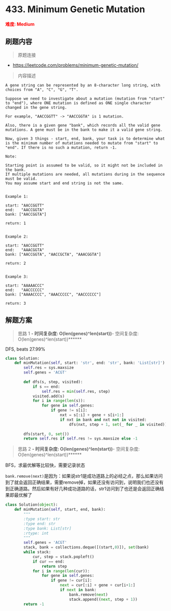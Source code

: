 # 433. Minimum Genetic Mutation

**<font color=red>难度: Medium</font>**

## 刷题内容

> 原题连接

* https://leetcode.com/problems/minimum-genetic-mutation/

> 内容描述

```
A gene string can be represented by an 8-character long string, with choices from "A", "C", "G", "T".

Suppose we need to investigate about a mutation (mutation from "start" to "end"), where ONE mutation is defined as ONE single character changed in the gene string.

For example, "AACCGGTT" -> "AACCGGTA" is 1 mutation.

Also, there is a given gene "bank", which records all the valid gene mutations. A gene must be in the bank to make it a valid gene string.

Now, given 3 things - start, end, bank, your task is to determine what is the minimum number of mutations needed to mutate from "start" to "end". If there is no such a mutation, return -1.

Note:

Starting point is assumed to be valid, so it might not be included in the bank.
If multiple mutations are needed, all mutations during in the sequence must be valid.
You may assume start and end string is not the same.
 

Example 1:

start: "AACCGGTT"
end:   "AACCGGTA"
bank: ["AACCGGTA"]

return: 1
 

Example 2:

start: "AACCGGTT"
end:   "AAACGGTA"
bank: ["AACCGGTA", "AACCGCTA", "AAACGGTA"]

return: 2
 

Example 3:

start: "AAAAACCC"
end:   "AACCCCCC"
bank: ["AAAACCCC", "AAACCCCC", "AACCCCCC"]

return: 3
```

## 解题方案

> 思路 1
******- 时间复杂度: O(len(genes)^len(start))******- 空间复杂度: O(len(genes)^len(start))******

DFS, beats 27.99%

```python
class Solution:
    def minMutation(self, start: 'str', end: 'str', bank: 'List[str]') -> 'int':
        self.res = sys.maxsize
        self.genes = 'ACGT'
        
        def dfs(s, step, visited):
            if s == end:
                self.res = min(self.res, step)
            visited.add(s)
            for i in range(len(s)):
                for gene in self.genes:
                    if gene != s[i]:
                        nxt = s[:i] + gene + s[i+1:]
                        if nxt in bank and nxt not in visited:
                            dfs(nxt, step + 1, set(_ for _ in visited))
                            
        dfs(start, 0, set())
        return self.res if self.res != sys.maxsize else -1
```

> 思路 2
******- 时间复杂度: O(len(genes)^len(start))******- 空间复杂度: O(len(genes)^len(start))******

BFS，求最优解等比较快，需要记录状态

```bank.remove(next)```是因为：如果说str1是成功道路上的必经之点，那么如果访问到了就会返回正确结果，需要remove掉，如果还没有访问到，说明我们也还没有到正确道路。然后如果有好几种成功道路的话，str1访问到了也还是会返回正确结果即最优解了

```python
class Solution(object):
    def minMutation(self, start, end, bank):
        """
        :type start: str
        :type end: str
        :type bank: List[str]
        :rtype: int
        """
        self.genes = 'ACGT'
        stack, bank = collections.deque([(start,0)]), set(bank)
        while stack:
            cur, step = stack.popleft()
            if cur == end:
                return step
            for i in range(len(cur)):
                for gene in self.genes:
                    if gene != cur[i]:
                        next = cur[:i] + gene + cur[i+1:]
                        if next in bank:
                            bank.remove(next)
                            stack.append((next, step + 1))
        return -1
```





























